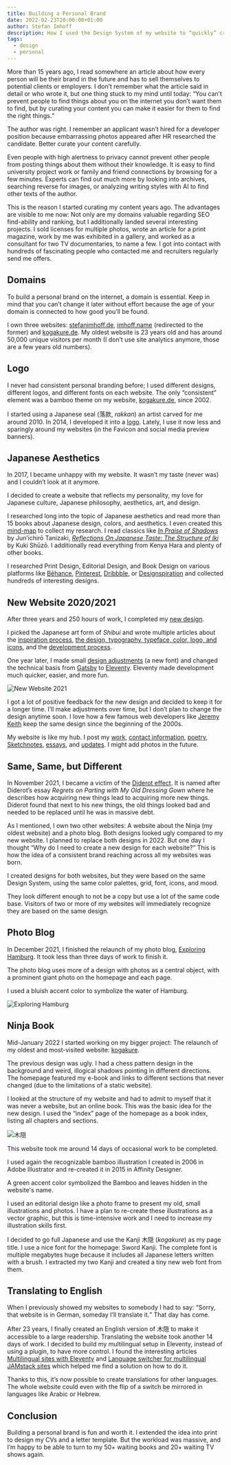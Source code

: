 ```yaml
---
title: Building a Personal Brand
date: 2022-02-23T20:00:00+01:00
author: Stefan Imhoff
description: How I used the Design System of my website to “quickly” create new designs for my other two websites and created a personal brand at the same time.
tags:
  - design
  - personal
---
```


More than 15 years ago, I read somewhere an article about how every person will be their brand in the future and has to sell themselves to potential clients or employers. I don’t remember what the article said in detail or who wrote it, but one thing stuck to my mind until today: <q>You can’t prevent people to find things about you on the internet you don’t want them to find, but by curating your content you can make it easier for them to find the right things.</q>

The author was right. I remember an applicant wasn’t hired for a developer position because embarrassing photos appeared after HR researched the candidate. Better curate your content carefully.

Even people with high alertness to privacy cannot prevent other people from posting things about them without their knowledge. It is easy to find university project work or family and friend connections by browsing for a few minutes. Experts can find out much more by looking into archives, searching reverse for images, or analyzing writing styles with AI to find other texts of the author.

This is the reason I started curating my content years ago. The advantages are visible to me now: Not only are my domains valuable regarding SEO find-ability and ranking, but I additionally landed several interesting projects. I sold licenses for multiple photos, wrote an article for a print magazine, work by me was exhibited in a gallery, and worked as a consultant for two TV documentaries, to name a few. I got into contact with hundreds of fascinating people who contacted me and recruiters regularly send me offers.

## Domains

To build a personal brand on the internet, a domain is essential. Keep in mind that you can’t change it later without effort because the age of your domain is connected to how good you’ll be found.

I own three websites: [stefanimhoff.de](https://www.stefanimhoff.de/), [imhoff.name](https://www.imhoff.name/) (redirected to the former) and [kogakure.de](https://www.kogakure.de/). My oldest website is 23 years old and has around 50,000 unique visitors per month (I don’t use site analytics anymore, those are a few years old numbers).

## Logo

I never had consistent personal branding before; I used different designs, different logos, and different fonts on each website. The only “consistent” element was a bamboo theme on my website, [kogakure.de](https://www.kogakure.de/), since 2002.

I started using a Japanese seal (落款, _rakkan_) an artist carved for me around 2010. In 2014, I developed it into a [logo](/logo-design/). Lately, I use it now less and sparingly around my websites (in the Favicon and social media preview banners).

## Japanese Aesthetics

In 2017, I became unhappy with my website. It wasn’t my taste (never was) and I couldn’t look at it anymore.

I decided to create a website that reflects my personality, my love for Japanese culture, Japanese philosophy, aesthetics, art, and design.

I researched long into the topic of Japanese aesthetics and read more than 15 books about Japanese design, colors, and aesthetics. I even created this [mind-map](https://my.mindnode.com/FGhdh66uMbi1aJ9RfriKUL3JoMCHd18aS8z9Uayw) to collect my research. I read classics like <cite>[In Praise of Shadows](https://www.amazon.de/gp/product/0918172020?ie=UTF8&linkCode=as2&camp=1638&creative=6742&creativeASIN=0918172020)</cite> by Jun’ichirō Tanizaki, <cite>[Reflections On Japanese Taste: The Structure of Iki](https://www.amazon.de/gp/product/0909952302?ie=UTF8&linkCode=as2&camp=1638&creative=6742&creativeASIN=0909952302)</cite> by Kuki Shūzō. I additionally read everything from Kenya Hara and plenty of other books.

I researched Print Design, Editorial Design, and Book Design on various platforms like [Bēhance](https://www.behance.net/), [Pinterest](https://www.pinterest.com/), [Dribbble](https://dribbble.com/), or [Designspiration](https://www.designspiration.com/) and collected hundreds of interesting designs.

## New Website 2020/2021

After three years and 250 hours of work, I completed my [new design](/new-website-2020/).

I picked the Japanese art form of _Shibui_ and wrote multiple articles about the [inspiration process](/new-website-2020-inspiration/), [the design, typography, typeface, color, logo, and icons](/new-website-2020-design/), and the [development process](/new-website-2020-development/).

One year later, I made small [design adjustments](/new-website-2021/) (a new font) and changed the technical basis from [Gatsby](https://www.gatsbyjs.com/) to [Eleventy](https://www.11ty.dev/). Eleventy made development much quicker, easier, and more fun.

![New Website 2021](/assets/images/posts/new-website-2021.jpg)

I got a lot of positive feedback for the new design and decided to keep it for a longer time. I’ll make adjustments over time, but I don’t plan to change the design anytime soon. I love how a few famous web developers like [Jeremy Keith](https://adactio.com/) keep the same design since the beginning of the 2000s.

My website is like my hub. I post my [work](/projects/), [contact information](/about/), [poetry](/haiku/), [Sketchnotes](/sketchnotes/), [essays](/journal/), and [updates](/now/). I might add photos in the future.

## Same, Same, but Different

In November 2021, I became a victim of the [Diderot effect](https://en.wikipedia.org/wiki/Diderot_effect). It is named after Diderot’s essay <cite>Regrets on Parting with My Old Dressing Gown</cite> where he describes how acquiring new things lead to acquiring more new things. Diderot found that next to his new things, the old things looked bad and needed to be replaced until he was in massive debt.

As I mentioned, I own two other websites: A website about the Ninja (my oldest website) and a photo blog. Both designs looked ugly compared to my new website. I planned to replace both designs in 2022. But one day I thought <q>Why do I need to create a new design for each website?</q> This is how the idea of a consistent brand reaching across all my websites was born.

I created designs for both websites, but they were based on the same Design System, using the same color palettes, grid, font, icons, and mood.

They look different enough to not be a copy but use a lot of the same code base. Visitors of two or more of my websites will immediately recognize they are based on the same design.

## Photo Blog

In December 2021, I finished the relaunch of my photo blog, [Exploring Hamburg](https://hamburg.stefanimhoff.de/). It took less than three days of work to finish it.

The photo blog uses more of a design with photos as a central object, with a prominent giant photo on the homepage and each page.

I used a bluish accent color to symbolize the water of Hamburg.

![Exploring Hamburg](/assets/images/posts/new-website-hamburg-2021.jpg)

## Ninja Book

Mid-January 2022 I started working on my bigger project: The relaunch of my oldest and most-visited website: [kogakure](https://www.kogakure.de/).

The previous design was ugly. I had a chess pattern design in the background and weird, illogical shadows pointing in different directions. The homepage featured my e-book and links to different sections that never changed (due to the limitations of a static website).

I looked at the structure of my website and had to admit to myself that it was never a website, but an online book. This was the basic idea for the new design. I used the “index” page of the homepage as a book index, listing all chapters and sections.

![木隠](/assets/images/posts/new-website-kogakure-2022.jpg)

This website took me around 14 days of occasional work to be completed.

I used again the recognizable bamboo illustration I created in 2006 in Adobe Illustrator and re-created it in 2015 in Affinity Designer.

A green accent color symbolized the Bamboo and leaves hidden in the website's name.

I used an editorial design like a photo frame to present my old, small illustrations and photos. I have a plan to re-create these illustrations as a vector graphic, but this is time-intensive work and I need to increase my illustration skills first.

I decided to go full Japanese and use the Kanji 木隠 (_kogakure_) as my page title. I use a nice font for the homepage: Sword Kanji. The complete font is multiple megabytes huge because it includes all Japanese letters written with a brush. I extracted my two Kanji and created a tiny new web font from them.

## Translating to English

When I previously showed my websites to somebody I had to say: <q>Sorry, that website is in German, someday I’ll translate it.</q> That day has come.

After 23 years, I finally created an English version of 木隠 to make it accessible to a large readership. Translating the website took another 14 days of work. I decided to build my multilingual setup in Eleventy, instead of using a plugin, to have more control. I found the interesting articles [Multilingual sites with Eleventy](https://www.webstoemp.com/blog/multilingual-sites-eleventy/) and [Language switcher for multilingual JAMstack sites](https://www.webstoemp.com/blog/language-switcher-multilingual-jamstack-sites/) which helped me find a solution on how to do it.

Thanks to this, it’s now possible to create translations for other languages. The whole website could even with the flip of a switch be mirrored in languages like Arabic or Hebrew.

## Conclusion

Building a personal brand is fun and worth it. I extended the idea into print to design my CVs and a letter template. But the workload was massive, and I’m happy to be able to turn to my 50+ waiting books and 20+ waiting TV shows again.
